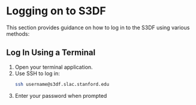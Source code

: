 # Logging on to S3DF

This section provides guidance on how to log in to the S3DF using various methods:

## Log In Using a Terminal
1. Open your terminal application.
2. Use SSH to log in:
   ```bash
   ssh username@s3df.slac.stanford.edu
3. Enter your password when prompted
